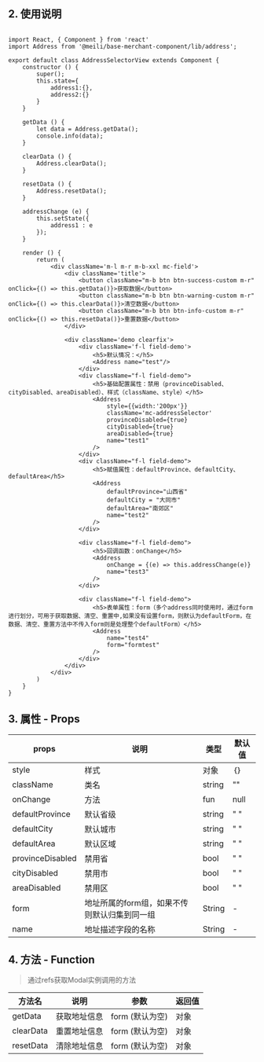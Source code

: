 ## 2. 使用说明

```

import React, { Component } from 'react'
import Address from '@meili/base-merchant-component/lib/address';

export default class AddressSelectorView extends Component {
    constructor () {
        super();
        this.state={
            address1:{},
            address2:{}
        }
    }

    getData () {
        let data = Address.getData();
        console.info(data);
    }

    clearData () {
        Address.clearData();
    }

    resetData () {
        Address.resetData();
    }

    addressChange (e) {
        this.setState({
            address1 : e
        });
    }

    render () {
        return (
            <div className='m-l m-r m-b-xxl mc-field'>
                <div className='title'>
                    <button className="m-b btn btn-success-custom m-r" onClick={() => this.getData()}>获取数据</button>
                    <button className="m-b btn btn-warning-custom m-r" onClick={() => this.clearData()}>清空数据</button>
                    <button className="m-b btn btn-info-custom m-r" onClick={() => this.resetData()}>重置数据</button>
                </div>

                <div className='demo clearfix'>
                    <div className='f-l field-demo'>
                        <h5>默认情况：</h5>
                        <Address name="test"/>
                    </div>
                    <div className="f-l field-demo">
                        <h5>基础配置属性：禁用（provinceDisabled、cityDisabled、areaDisabled）、样式（className、style）</h5>
                        <Address 
                            style={{width:'200px'}}
                            className='mc-addressSelector'
                            provinceDisabled={true}
                            cityDisabled={true}
                            areaDisabled={true}
                            name="test1"
                        />
                    </div>
                    <div className="f-l field-demo">
                        <h5>赋值属性：defaultProvince、defaultCity、defaultArea</h5>
                        <Address 
                            defaultProvince="山西省" 
                            defaultCity = "大同市"
                            defaultArea="南郊区"
                            name="test2"
                        />
                    </div>

                    <div className="f-l field-demo">
                        <h5>回调函数：onChange</h5>
                        <Address
                            onChange = {(e) => this.addressChange(e)}
                            name="test3"
                        />
                    </div>

                    <div className="f-l field-demo">
                        <h5>表单属性：form（多个address同时使用时，通过form进行划分，可用于获取数据、清空、重置中,如果没有设置form，则默认为defaultForm，在数据、清空、重置方法中不传入form则是处理整个defaultForm）</h5>
                        <Address 
                            name="test4"
                            form="formtest"
                        />
                    </div>
                </div>
            </div>
        )
    }
}

```
    
## 3. 属性 - Props

| props        | 说明           | 类型         |   默认值       |
| ------------ | ------------- | ------------ | ------------  |
| style        | 样式           | 对象       | ｛｝         |
| className     | 类名       | string       | ""    |
| onChange     | 方法 | fun | null   |
| defaultProvince     | 默认省级 | string | " "   |
| defaultCity     | 默认城市 | string | " "   |
| defaultArea     | 默认区域 | string | " "   |
| provinceDisabled     | 禁用省 | bool | " "   |
| cityDisabled     | 禁用市 | bool | " "   |
| areaDisabled     | 禁用区 | bool | " "   |
| form | 地址所属的form组，如果不传则默认归集到同一组 | String   | - |
| name |  地址描述字段的名称 | String  | - |


## 4. 方法 - Function

> 通过refs获取Modal实例调用的方法

| 方法名        |   说明    | 参数          | 返回值         |
| ------------ | ------------- | ------------- | ------------ |
| getData    |   获取地址信息    | form (默认为空)          | 对象       |
| clearData    |   重置地址信息    | form  (默认为空)            | 对象       |
| resetData    |   清除地址信息    | form  (默认为空)            | 对象       |